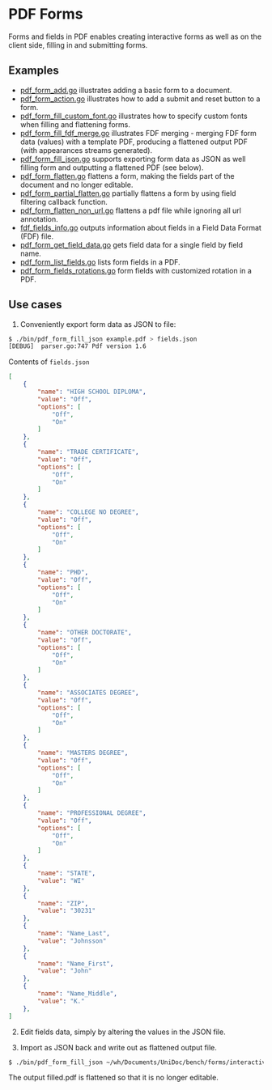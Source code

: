 # PDF Forms

Forms and fields in PDF enables creating interactive forms as well as on the client side, filling in and submitting
forms.

## Examples

- [pdf_form_add.go](pdf_form_add.go) illustrates adding a basic form to a document.
- [pdf_form_action.go](pdf_form_action.go) illustrates how to add a submit and reset button to a form.
- [pdf_form_fill_custom_font.go](pdf_form_fill_custom_font.go) illustrates how to specify custom fonts when filling and flattening forms.
- [pdf_form_fill_fdf_merge.go](pdf_form_fill_fdf_merge.go) illustrates FDF merging - merging FDF form data (values) with a template PDF, producing a flattened output PDF (with appearances streams generated).
- [pdf_form_fill_json.go](pdf_form_fill_json.go) supports exporting form data as JSON as well filling form and outputting a flattened PDF (see below).
- [pdf_form_flatten.go](pdf_form_flatten.go) flattens a form, making the fields part of the document and no longer editable.
- [pdf_form_partial_flatten.go](pdf_form_partial_flatten.go) partially flattens a form by using field filtering callback function.
- [pdf_form_flatten_non_url.go](pdf_form_flatten_non_url.go) flattens a pdf file while ignoring all url annotation.
- [fdf_fields_info.go](fdf_fields_info.go) outputs information about fields in a Field Data Format (FDF) file.
- [pdf_form_get_field_data.go](pdf_form_get_field_data.go) gets field data for a single field by field name.
- [pdf_form_list_fields.go](pdf_form_list_fields.go) lists form fields in a PDF.
- [pdf_form_fields_rotations.go](pdf_form_fields_rotations.go) form fields with customized rotation in a PDF.

## Use cases

1. Conveniently export form data as JSON to file:
```bash
$ ./bin/pdf_form_fill_json example.pdf > fields.json
[DEBUG]  parser.go:747 Pdf version 1.6
```
Contents of `fields.json`
```json
[
    {
        "name": "HIGH SCHOOL DIPLOMA",
        "value": "Off",
        "options": [
            "Off",
            "On"
        ]
    },
    {
        "name": "TRADE CERTIFICATE",
        "value": "Off",
        "options": [
            "Off",
            "On"
        ]
    },
    {
        "name": "COLLEGE NO DEGREE",
        "value": "Off",
        "options": [
            "Off",
            "On"
        ]
    },
    {
        "name": "PHD",
        "value": "Off",
        "options": [
            "Off",
            "On"
        ]
    },
    {
        "name": "OTHER DOCTORATE",
        "value": "Off",
        "options": [
            "Off",
            "On"
        ]
    },
    {
        "name": "ASSOCIATES DEGREE",
        "value": "Off",
        "options": [
            "Off",
            "On"
        ]
    },
    {
        "name": "MASTERS DEGREE",
        "value": "Off",
        "options": [
            "Off",
            "On"
        ]
    },
    {
        "name": "PROFESSIONAL DEGREE",
        "value": "Off",
        "options": [
            "Off",
            "On"
        ]
    },
    {
        "name": "STATE",
        "value": "WI"
    },
    {
        "name": "ZIP",
        "value": "30231"
    },
    {
        "name": "Name_Last",
        "value": "Johnsson"
    },
    {
        "name": "Name_First",
        "value": "John"
    },
    {
        "name": "Name_Middle",
        "value": "K."
    },
]
```

2. Edit fields data, simply by altering the values in the JSON file.


3. Import as JSON back and write out as flattened output file.

```bash
$ ./bin/pdf_form_fill_json ~/wh/Documents/UniDoc/bench/forms/interactiveform_filled.pdf fdata.json filled.pdf
```

The output filled.pdf is flattened so that it is no longer editable.


